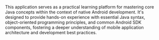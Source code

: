 This application serves as a practical learning platform for mastering core Java concepts within the context of native Android development. It's designed to provide hands-on experience with essential Java syntax, object-oriented programming principles, and common Android SDK components, fostering a deeper understanding of mobile application architecture and development best practices.
